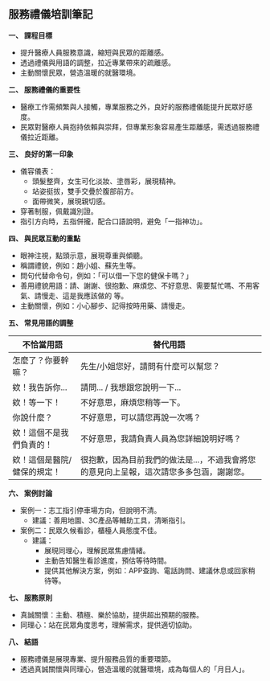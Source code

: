 ## 服務禮儀培訓筆記

**一、 課程目標**

- 提升醫療人員服務意識，縮短與民眾的距離感。
- 透過禮儀與用語的調整，拉近專業帶來的疏離感。
- 主動關懷民眾，營造溫暖的就醫環境。

**二、 服務禮儀的重要性**

- 醫療工作需頻繁與人接觸，專業服務之外，良好的服務禮儀能提升民眾好感度。
- 民眾對醫療人員抱持依賴與崇拜，但專業形象容易產生距離感，需透過服務禮儀拉近距離。

**三、 良好的第一印象**

- 儀容儀表：
    - 頭髮整齊，女生可化淡妝、塗唇彩，展現精神。
    - 站姿挺拔，雙手交疊於腹部前方。
    - 面帶微笑，展現親切感。
- 穿著制服，佩戴識別證。
- 指引方向時，五指併攏，配合口語說明，避免「一指神功」。

**四、 與民眾互動的重點**

-  眼神注視，點頭示意，展現尊重與傾聽。
-  稱謂禮貌，例如：趙小姐、蘇先生等。
-  問句代替命令句，例如：「可以借一下您的健保卡嗎？」
-  善用禮貌用語：請、謝謝、很抱歉、麻煩您、不好意思、需要幫忙嗎、不用客氣、請慢走、這是我應該做的 等。
-  主動關懷，例如：小心腳步、記得按時用藥、請慢走。

**五、 常見用語的調整**

| 不恰當用語 | 替代用語 |
|---|---|
| 怎麼了？你要幹嘛？ | 先生/小姐您好，請問有什麼可以幫您？ |
| 欸！我告訴你... | 請問... / 我想跟您說明一下... |
| 欸！等一下！ | 不好意思，麻煩您稍等一下。|
| 你說什麼？ | 不好意思，可以請您再說一次嗎？|
| 欸！這個不是我們負責的！ | 不好意思，我請負責人員為您詳細說明好嗎？|
| 欸！這個是醫院/健保的規定！ | 很抱歉，因為目前我們的做法是...，不過我會將您的意見向上呈報，這次請您多多包涵，謝謝您。|

**六、 案例討論**

- 案例一：志工指引停車場方向，但說明不清。
    -  建議：善用地圖、3C產品等輔助工具，清晰指引。
- 案例二：民眾久候看診，櫃檯人員態度不佳。
    -  建議：
        -  展現同理心，理解民眾焦慮情緒。
        -  主動告知醫生看診進度，預估等待時間。
        -  提供其他解決方案，例如：APP查詢、電話詢問、建議休息或回家稍待等。

**七、  服務原則**

-  真誠關懷：主動、積極、樂於協助，提供超出預期的服務。
-  同理心：站在民眾角度思考，理解需求，提供適切協助。

**八、  結語**

-  服務禮儀是展現專業、提升服務品質的重要環節。
-  透過真誠關懷與同理心，營造溫暖的就醫環境，成為每個人的「月日人」。 
